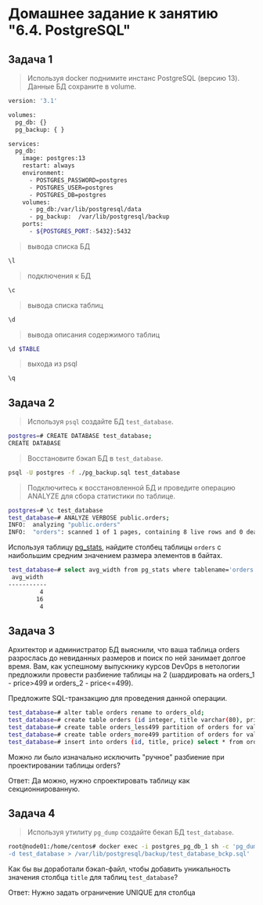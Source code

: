 # Домашнее задание к занятию "6.4. PostgreSQL"

## Задача 1

> Используя docker поднимите инстанс PostgreSQL (версию 13). Данные БД сохраните в volume.

```Bash 
version: '3.1'

volumes:
  pg_db: {}
  pg_backup: { }

services:
  pg_db:
    image: postgres:13
    restart: always
    environment:
      - POSTGRES_PASSWORD=postgres
      - POSTGRES_USER=postgres
      - POSTGRES_DB=postgres
    volumes:
      - pg_db:/var/lib/postgresql/data
      - pg_backup:  /var/lib/postgresql/backup
    ports:
      - ${POSTGRES_PORT:-5432}:5432
```

> вывода списка БД
```Bash
\l
```
> подключения к БД
```Bash
\c
```
> вывода списка таблиц
```Bash
\d
```
> вывода описания содержимого таблиц
```Bash
\d $TABLE
```
> выхода из psql
```Bash
\q
```

## Задача 2

> Используя `psql` создайте БД `test_database`.

```Bash
postgres=# CREATE DATABASE test_database;
CREATE DATABASE
```
> Восстановите бэкап БД в `test_database`.

```Bash
psql -U postgres -f ./pg_backup.sql test_database
```

> Подключитесь к восстановленной БД и проведите операцию ANALYZE для сбора статистики по таблице.

```Bash
postgres=# \c test_database
test_database=# ANALYZE VERBOSE public.orders;
INFO:  analyzing "public.orders"
INFO:  "orders": scanned 1 of 1 pages, containing 8 live rows and 0 dead rows; 8 rows in sample, 8 estimated total rows
```

Используя таблицу [pg_stats](https://postgrespro.ru/docs/postgresql/12/view-pg-stats), найдите столбец таблицы `orders` 
с наибольшим средним значением размера элементов в байтах.

```Bash
test_database=# select avg_width from pg_stats where tablename='orders';
 avg_width 
-----------
         4
        16
         4
```
## Задача 3

Архитектор и администратор БД выяснили, что ваша таблица orders разрослась до невиданных размеров и
поиск по ней занимает долгое время. Вам, как успешному выпускнику курсов DevOps в нетологии предложили
провести разбиение таблицы на 2 (шардировать на orders_1 - price>499 и orders_2 - price<=499).

Предложите SQL-транзакцию для проведения данной операции.

```Bash
test_database=# alter table orders rename to orders_old;
test_database=# create table orders (id integer, title varchar(80), price integer) partition by range(price);
test_database=# create table orders_less499 partition of orders for values from (0) to (499);
test_database=# create table orders_more499 partition of orders for values from (499) to (999999999);
test_database=# insert into orders (id, title, price) select * from orders_old;
```

Можно ли было изначально исключить "ручное" разбиение при проектировании таблицы orders?


Ответ: Да можно, нужно спроектировать таблицу как секционнированную.


## Задача 4

> Используя утилиту `pg_dump` создайте бекап БД `test_database`.

```Bash
root@node01:/home/centos# docker exec -i postgres_pg_db_1 sh -c 'pg_dump -U postgres  > \
-d test_database > /var/lib/postgresql/backup/test_database_bckp.sql'
```

Как бы вы доработали бэкап-файл, чтобы добавить уникальность значения столбца `title` для таблиц `test_database`?


Ответ: Нужно задать ограничение UNIQUE для столбца





